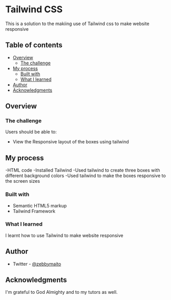 # Tailwind CSS

This is a solution to the makiing use of Tailwind css to make website responsive 

## Table of contents

- [Overview](#overview)
  - [The challenge](#the-challenge)
- [My process](#my-process)
  - [Built with](#built-with)
  - [What I learned](#what-i-learned)
- [Author](#author)
- [Acknowledgments](#acknowledgments)



## Overview

### The challenge

Users should be able to:

- View the Responsive layout of the boxes using tailwind

## My process
-HTML code
-Installed Tailwind 
-Used tailwind to create three boxes with different background colors
-Used tailwind to make the boxes responsive to the screen sizes
  

### Built with

- Semantic HTML5 markup
- Tailwind Framework


### What I learned


I learnt how to use Tailwind to make website responsive



## Author


- Twitter - [@zebbymaito](https://www.twitter.com/zebbymaito)


## Acknowledgments
  I'm grateful to God Almighty and to my tutors as well.

